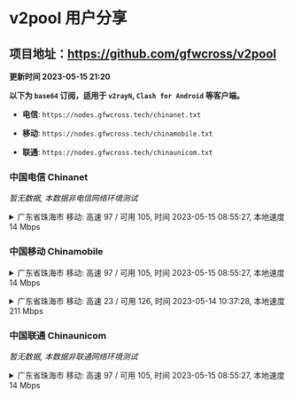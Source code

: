 # v2pool 用户分享
## 项目地址：<https://github.com/gfwcross/v2pool>
**更新时间 2023-05-15 21:20**


**以下为 `base64` 订阅，适用于 `v2rayN`, `Clash for Android` 等客户端。**

- **电信**: `https://nodes.gfwcross.tech/chinanet.txt`

- **移动**: `https://nodes.gfwcross.tech/chinamobile.txt`

- **联通**: `https://nodes.gfwcross.tech/chinaunicom.txt`


### 中国电信 Chinanet
<i>暂无数据, 本数据非电信网络环境测试</i>
<details><summary>广东省珠海市 移动: 高速 97 / 可用 105, 时间 2023-05-15 08:55:27, 本地速度 14 Mbps</summary><p>可用节点订阅：https://transfer.sh/1OQ3wP/running.txt<br>高速节点订阅：https://transfer.sh/E6CWxd/good.txt<br>低延迟节点订阅：https://transfer.sh/HnfEYd/low_delay.txt</p></details>
<p></p>

### 中国移动 Chinamobile
<details><summary>广东省珠海市 移动: 高速 97 / 可用 105, 时间 2023-05-15 08:55:27, 本地速度 14 Mbps</summary><p>可用节点订阅：https://transfer.sh/1OQ3wP/running.txt<br>高速节点订阅：https://transfer.sh/E6CWxd/good.txt<br>低延迟节点订阅：https://transfer.sh/HnfEYd/low_delay.txt</p></details>
<p></p><details><summary>广东省珠海市 移动: 高速 23 / 可用 126, 时间 2023-05-14 10:37:28, 本地速度 211 Mbps</summary><p>可用节点订阅：https://transfer.sh/JI1Anm/running.txt<br>高速节点订阅：https://transfer.sh/uMqtEC/good.txt<br>低延迟节点订阅：https://transfer.sh/IoS3vY/low_delay.txt</p></details>
<p></p>

### 中国联通 Chinaunicom
<i>暂无数据, 本数据非联通网络环境测试</i>
<details><summary>广东省珠海市 移动: 高速 97 / 可用 105, 时间 2023-05-15 08:55:27, 本地速度 14 Mbps</summary><p>可用节点订阅：https://transfer.sh/1OQ3wP/running.txt<br>高速节点订阅：https://transfer.sh/E6CWxd/good.txt<br>低延迟节点订阅：https://transfer.sh/HnfEYd/low_delay.txt</p></details>
<p></p>